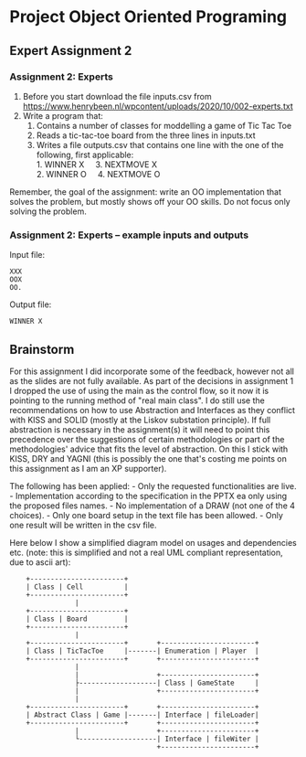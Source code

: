 # Project Object Oriented Programing
## Expert Assignment 2
### Assignment 2: Experts
1. Before you start download the file inputs.csv from 
https://www.henrybeen.nl/wpcontent/uploads/2020/10/002-experts.txt
2. Write a program that:
    1. Contains a number of classes for moddelling a game of Tic Tac Toe
    2. Reads a tic-tac-toe board from the three lines in inputs.txt
    3. Writes a file outputs.csv that contains one line with the one of the following, first applicable:\
        1\. WINNER X &nbsp;&nbsp;&nbsp; 3. NEXTMOVE X\
        2\. WINNER O &nbsp;&nbsp;&nbsp; 4. NEXTMOVE O
        
Remember, the goal of the assignment: write an OO implementation that solves the problem,
but mostly shows off your OO skills. Do not focus only solving the problem.

### Assignment 2: Experts – example inputs and outputs
Input file:
```
XXX
OOX
OO.
```
Output file:
```
WINNER X
```
## Brainstorm
For this assignment I did incorporate some of the feedback, however not all as the slides are not fully available.
As part of the decisions in assignment 1 I dropped the use of using the main as the control flow, 
so it now it is pointing to the running method of "real main class". I do still use the recommendations on how to use
Abstraction and Interfaces as they conflict with KISS and SOLID (mostly at the Liskov substation principle). 
If full abstraction is necessary in the assignment(s) it will need to point this precedence over the suggestions of
certain methodologies or part of the methodologies' advice that fits the level of abstraction. On this I stick with 
KISS, DRY and YAGNI (this is possibly the one that's costing me points on this assignment as I am an XP supporter).

The following has been applied:
    - Only the requested functionalities are live.
    - Implementation according to the specification in the PPTX ea only using the proposed files names.
    - No implementation of a DRAW (not one of the 4 choices).
    - Only one board setup in the text file has been allowed.
    - Only one result will be written in the csv file.

 Here below I show a simplified diagram model on usages and dependencies etc. 
 (note: this is simplified and not a real UML compliant representation, due to ascii art):
```
    +-----------------------+   
    | Class | Cell          |
    +-----------------------+ 
                |
    +-----------------------+
    | Class | Board         |
    +-----------------------+
                |
    +-----------------------+       +-----------------------+
    | Class | TicTacToe     |-------| Enumeration | Player  |        
    +-----------------------+       +-----------------------+
                |
                |                   +-----------------------+
                ├-------------------| Class | GameState     |        
                |                   +-----------------------+
                |      
    +-----------------------+       +-----------------------+
    | Abstract Class | Game |-------| Interface | fileLoader|        
    +-----------------------+       +-----------------------+
                |                   +-----------------------+
                └-------------------| Interface | fileWiter |        
                                    +-----------------------+
```